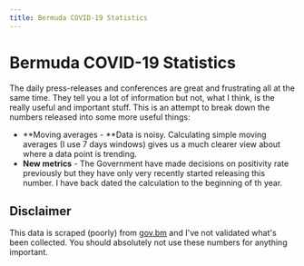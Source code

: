```yaml
---
title: Bermuda COVID-19 Statistics
---
```

<script src="https://code.highcharts.com/highcharts.js">
</script>
<script src="https://code.highcharts.com/modules/exporting.js">
</script>
<script src="https://code.highcharts.com/modules/export-data.js">
</script>
<script src="https://code.highcharts.com/modules/accessibility.js">
</script>
<script src="https://code.highcharts.com/modules/data.js">
</script>
# Bermuda COVID-19 Statistics

The daily press-releases and conferences are great and frustrating all at the same time. They tell you a lot of information but not, what I think, is the really useful and important stuff. This is an attempt to break down the numbers released into some more useful things:

* **Moving averages - **Data is noisy. Calculating simple moving averages (I use 7 days windows) gives us a much clearer view about where a data point is trending.
* **New metrics** - The Government have made decisions on positivity rate previously but they have only very recently started releasing this number. I have back dated the calculation to the beginning of th year.

## Disclaimer

This data is scraped (poorly) from [gov.bm](https://www.gov.bm) and I've not validated what's been collected. You should absolutely not use these numbers for anything important.

<figure class="highcharts-figure">
    <div id="posRateContainer"></div>
</figure>

<figure class="highcharts-figure">
    <div id="newPositiveCasesContainer"></div>
</figure>

<figure class="highcharts-figure">
    <div id="activeCasesContainer"></div>
</figure>


<script>
posRateOptions = {
        chart: {
            type: 'spline'
        },
        title: {
            text: 'Bermuda COVID-19 Positivity Rate'
        },
        tooltip: {
            valueDecimals: 2,
            shared: true,
            split: false
        },
        subtitle: {
            text: "Daily and 7 day rolling average of Bermuda's COVID-19 positivity rates."
        },
        data: {
            csvURL: 'https://raw.githubusercontent.com/cj13579/bda-covid/main/csv/positivity_rate.csv',
        }
    }
    newPositiveCasesOptions = {
        chart: {
            type: 'spline'
        },
        title: {
            text: 'Bermuda COVID-19 new positive cases'
        },
        tooltip: {
            valueDecimals: 2,
            shared: true,
            split: false
        },
    subtitle: {
        text: "Daily and 7 day rolling average of Bermuda's COVID-19 new positive cases."
    },
    data: {
        csvURL: 'https://raw.githubusercontent.com/cj13579/bda-covid/main/csv/positive_cases.csv',
    }
}
activeCasesOptions = {
    chart: {
        type: 'spline'
    },
    title: {
        text: 'Bermuda COVID-19 Active Cases'
    },
    tooltip: {
        valueDecimals: 2,
        shared: true,
        split: false
    },
    subtitle: {
        text: "Daily and 7 day rolling average of Bermuda's COVID-19 active COVID-19 cases."
    },
    data: {
        csvURL: 'https://raw.githubusercontent.com/cj13579/bda-covid/main/csv/active_cases.csv',
    }
}
Highcharts.chart('posRateContainer', posRateOptions);
Highcharts.chart('activeCasesContainer', activeCasesOptions);
Highcharts.chart('newPositiveCasesContainer', newPositiveCasesOptions);
</script>